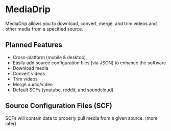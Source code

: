 # MediaDrip

MediaDrip allows you to download, convert, merge, and trim videos and other media from a specified source.

## Planned Features

* Cross-platform (mobile & desktop)
* Easily add source configuration files (via JSON) to enhance the software
* Download media
* Convert videos
* Trim videos
* Merge audio/video
* Default SCFs (youtube, reddit, and soundcloud)

## Source Configuration Files (SCF)

SCFs will contain data to properly pull media from a given source. (more later)